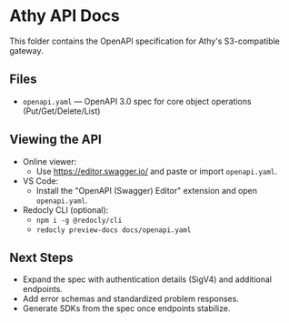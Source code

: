 # Athy API Docs

This folder contains the OpenAPI specification for Athy's S3-compatible gateway.

## Files

- `openapi.yaml` — OpenAPI 3.0 spec for core object operations (Put/Get/Delete/List)

## Viewing the API

- Online viewer:
  - Use https://editor.swagger.io/ and paste or import `openapi.yaml`.
- VS Code:
  - Install the "OpenAPI (Swagger) Editor" extension and open `openapi.yaml`.
- Redocly CLI (optional):
  - `npm i -g @redocly/cli`
  - `redocly preview-docs docs/openapi.yaml`

## Next Steps

- Expand the spec with authentication details (SigV4) and additional endpoints.
- Add error schemas and standardized problem responses.
- Generate SDKs from the spec once endpoints stabilize.
